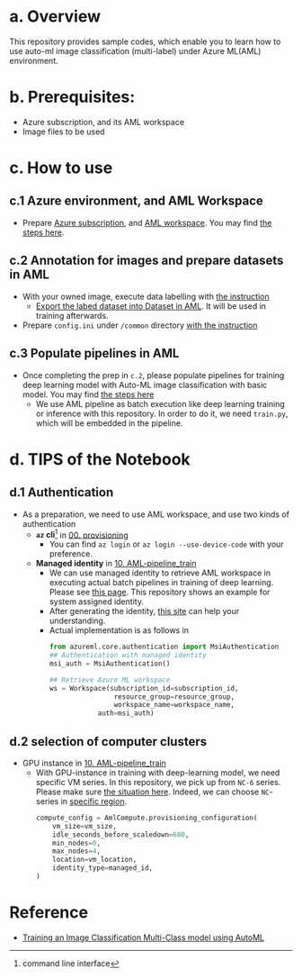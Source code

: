 # a. Overview
This repository provides sample codes, which enable you to learn how to use auto-ml image classification (multi-label) under Azure ML(AML) environment.

# b. Prerequisites:
- Azure subscription, and its AML workspace
- Image files to be used

# c. How to use
## c.1 Azure environment, and AML Workspace
- Prepare [Azure subscription](https://azure.microsoft.com/en-us/free/), and [AML workspace](https://docs.microsoft.com/en-us/azure/machine-learning/concept-workspace). You may find [the steps here](00.%20provisioning.ipynb).

## c.2 Annotation for images and prepare datasets in AML
- With your owned image, execute data labelling with [the instruction](https://docs.microsoft.com/en-us/azure/machine-learning/how-to-create-image-labeling-projects)
    - [Export the labed dataset into Dataset in AML](https://docs.microsoft.com/en-us/azure/machine-learning/how-to-create-image-labeling-projects#export-the-labels). It will be used in training afterwards.
- Prepare `config.ini` under `/common` directory [with the instruction](./common/README.md)

## c.3 Populate pipelines in AML
- Once completing the prep in `c.2`, please populate pipelines for training deep learning model with Auto-ML image classification with basic model. You may find [the steps here](./10.%20AML_pipeline_train.ipynb)
    - We use AML pipeline as batch execution like deep learning training or inference with this repository. In order to do it, we need `train.py`, which will be embedded in the pipeline.

# d. TIPS of the Notebook
## d.1 Authentication
- As a preparation, we need to use AML workspace, and use two kinds of authentication
    - **`az` cli**[^1] in [00. provisioning](00.%20provisioning.ipynb)
        - You can find `az login` or `az login --use-device-code` with your preference.
    - **Managed identity** in [10. AML-pipeline_train](10.%20AML_pipeline_train.ipynb)
        - We can use managed identity to retrieve AML workspace in executing actual batch pipelines in training of deep learning. Please see [this page](https://docs.microsoft.com/en-us/azure/machine-learning/how-to-create-attach-compute-cluster?tabs=python#set-up-managed-identity). This repository shows an example for system assigned identity. 
        - After generating the identity, [this site](https://stackoverflow.com/questions/66806261/is-it-possible-to-assign-a-system-managed-identity-to-an-azure-ad-enterprise-app) can help your understanding.
        - Actual implementation is as follows in 
            ```python
            from azureml.core.authentication import MsiAuthentication
            ## Authentication with managed identity
            msi_auth = MsiAuthentication()

            ## Retrieve Azure ML workspace
            ws = Workspace(subscription_id=subscription_id,
                            resource_group=resource_group,
                            workspace_name=workspace_name,
                        auth=msi_auth)
            ```

## d.2 selection of computer clusters
- GPU instance in [10. AML-pipeline_train](10.%20AML_pipeline_train.ipynb)
    - With GPU-instance in training with deep-learning model, we need specific VM series. In this repository, we pick up from `NC-6` series. Please make sure [the situation here](https://docs.microsoft.com/en-us/azure/machine-learning/how-to-auto-train-image-models?tabs=SDK-v2#compute-to-run-experiment). Indeed, we can choose `NC`-series in [specific region](https://azure.microsoft.com/en-us/global-infrastructure/services/?products=virtual-machines).
        ```python
        compute_config = AmlCompute.provisioning_configuration(
            vm_size=vm_size,
            idle_seconds_before_scaledown=600,
            min_nodes=0,
            max_nodes=4,
            location=vm_location,
            identity_type=managed_id,
        )
        ```

# Reference
- [Training an Image Classification Multi-Class model using AutoML](https://github.com/Azure/azureml-examples/blob/main/python-sdk/tutorials/automl-with-azureml/image-classification-multiclass/auto-ml-image-classification-multiclass.ipynb)

[^1]: command line interface
